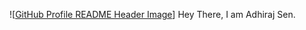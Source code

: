 ![[GitHub Profile README Header Image](https://encrypted-tbn0.gstatic.com/images?q=tbn:ANd9GcSdmUUj_l_rZSQZ9Wv8yYObvLmSJtqQhI7MXw&usqp=CAU)]
Hey There, I am Adhiraj Sen.




<!--
**adhirajsen97/adhirajsen97** is a ✨ _special_ ✨ repository because its `README.md` (this file) appears on your GitHub profile.

Here are some ideas to get you started:

- 🔭 I’m currently working on ...
- 🌱 I’m currently learning ...
- 👯 I’m looking to collaborate on ...
- 🤔 I’m looking for help with ...
- 💬 Ask me about ...
- 📫 How to reach me: ...
- 😄 Pronouns: ...
- ⚡ Fun fact: ...
-->
